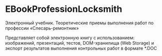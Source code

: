# EBookProfessionLocksmith
Электронный учебник. Теоретические приемы выполнения работ по профессии «Слесарь-ремонтник»

Представляет собой электронную книгу с использованием: изображений, презентаций, тестов, DOM-хранилища (Web Storage) и экспорт результатов выполнения контрольных работ в формате *.DOC 
